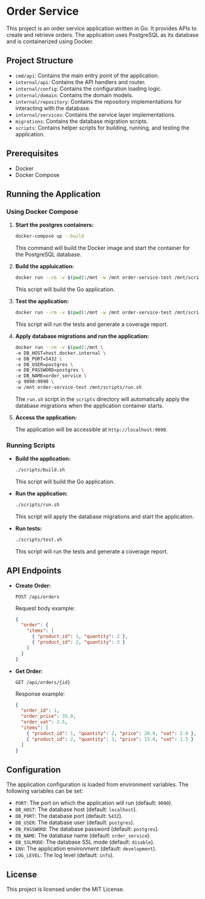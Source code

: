 # Order Service

This project is an order service application written in Go. It provides APIs to create and retrieve orders. The application uses PostgreSQL as its database and is containerized using Docker.

## Project Structure

- `cmd/api`: Contains the main entry point of the application.
- `internal/api`: Contains the API handlers and router.
- `internal/config`: Contains the configuration loading logic.
- `internal/domain`: Contains the domain models.
- `internal/repository`: Contains the repository implementations for interacting with the database.
- `internal/services`: Contains the service layer implementations.
- `migrations`: Contains the database migration scripts.
- `scripts`: Contains helper scripts for building, running, and testing the application.

## Prerequisites

- Docker
- Docker Compose

## Running the Application

### Using Docker Compose

1. **Start the postgres containers:**

   ```sh
   docker-compose up --build
   ```

   This command will build the Docker image and start the container for the PostgreSQL database.

2. **Build the appluication:**

   ```sh
   docker run --rm -v $(pwd):/mnt -w /mnt order-service-test /mnt/scripts/build.sh
   ```

   This script will build the Go application.

3. **Test the application:**

   ```sh
   docker run --rm -v $(pwd):/mnt -w /mnt order-service-test /mnt/scripts/test.sh
   ```

   This script will run the tests and generate a coverage report.

4. **Apply database migrations and run the application:**

   ```sh
   docker run --rm -v $(pwd):/mnt \
   -e DB_HOST=host.docker.internal \
   -e DB_PORT=5432 \
   -e DB_USER=postgres \
   -e DB_PASSWORD=postgres \
   -e DB_NAME=order_service \
   -p 9090:9090 \
   -w /mnt order-service-test /mnt/scripts/run.sh
   ```

   The `run.sh` script in the `scripts` directory will automatically apply the database migrations when the application container starts.

5. **Access the application:**

   The application will be accessible at `http://localhost:9090`.

### Running Scripts

- **Build the application:**

  ```sh
  ./scripts/build.sh
  ```

  This script will build the Go application.

- **Run the application:**

  ```sh
  ./scripts/run.sh
  ```

  This script will apply the database migrations and start the application.

- **Run tests:**

  ```sh
  ./scripts/test.sh
  ```

  This script will run the tests and generate a coverage report.

## API Endpoints

- **Create Order:**

  ```
  POST /api/orders
  ```

  Request body example:

  ```json
  {
    "order": {
      "items": [
        { "product_id": 1, "quantity": 2 },
        { "product_id": 2, "quantity": 3 }
      ]
    }
  }
  ```

- **Get Order:**

  ```
  GET /api/orders/{id}
  ```

  Response example:

  ```json
  {
    "order_id": 1,
    "order_price": 35.0,
    "order_vat": 3.5,
    "items": [
      { "product_id": 1, "quantity": 2, "price": 20.0, "vat": 2.0 },
      { "product_id": 2, "quantity": 3, "price": 15.0, "vat": 1.5 }
    ]
  }
  ```

## Configuration

The application configuration is loaded from environment variables. The following variables can be set:

- `PORT`: The port on which the application will run (default: `9090`).
- `DB_HOST`: The database host (default: `localhost`).
- `DB_PORT`: The database port (default: `5432`).
- `DB_USER`: The database user (default: `postgres`).
- `DB_PASSWORD`: The database password (default: `postgres`).
- `DB_NAME`: The database name (default: `order_service`).
- `DB_SSLMODE`: The database SSL mode (default: `disable`).
- `ENV`: The application environment (default: `development`).
- `LOG_LEVEL`: The log level (default: `info`).

## License

This project is licensed under the MIT License.
